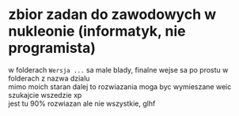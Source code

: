 # zbior zadan do zawodowych w nukleonie (informatyk, nie programista) <br/>
w folderach ```Wersja ...``` sa male blady, finalne wejse sa po prostu w folderach z nazwa dzialu <br/>
mimo moich staran dalej to rozwiazania moga byc wymieszane weic szukajcie wszedzie xp <br/>
jest tu 90% rozwiazan ale nie wszystkie, glhf <br/>
